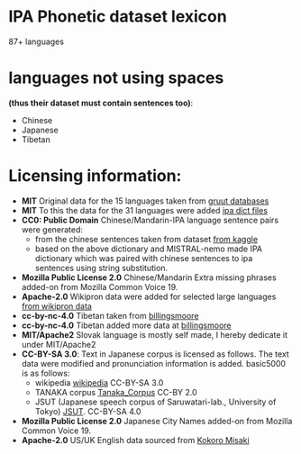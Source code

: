 # IPA Phonetic dataset lexicon

87+ languages

# languages not using spaces

**(thus their dataset must contain sentences too)**:

* Chinese
* Japanese
* Tibetan

# Licensing information:

* **MIT** Original data for the 15 languages taken from [gruut databases](https://github.com/rhasspy/gruut)
* **MIT** To this the data for the 31 languages were added [ipa dict files](https://github.com/open-dict-data/ipa-dict/)
* **CC0: Public Domain** Chinese/Mandarin-IPA language sentence pairs were generated:
  - from the chinese sentences taken from dataset [from kaggle](https://www.kaggle.com/datasets/concyclics/machine-translation-chinese-and-english)
  - based on the above dictionary and MISTRAL-nemo made IPA dictionary which was paired with chinese sentences to ipa sentences using string substitution.
* **Mozilla Public License 2.0** Chinese/Mandarin Extra missing phrases added-on from Mozilla Common Voice 19.
* **Apache-2.0** Wikipron data were added for selected large languages [from wikipron data](https://github.com/CUNY-CL/wikipron/tree/master/data/scrape/tsv)
* **cc-by-nc-4.0** Tibetan taken from [billingsmoore](https://huggingface.co/datasets/billingsmoore/tibetan-phonetic-transliteration-dataset)
* **cc-by-nc-4.0** Tibetan added more data at [billingsmoore](https://huggingface.co/datasets/billingsmoore/tibetan-to-english-translation-dataset)
* **MIT/Apache2** Slovak language is mostly self made, I hereby dedicate it under MIT/Apache2
* **CC-BY-SA 3.0**: Text in Japanese corpus is licensed as follows. The text data were modified and pronunciation information is added. basic5000 is as follows:
  - wikipedia [wikipedia](https://ja.wikipedia.org/) CC-BY-SA 3.0
  - TANAKA corpus [Tanaka_Corpus](http://www.edrdg.org/wiki/index.php/Tanaka_Corpus) CC-BY 2.0
  - JSUT (Japanese speech corpus of Saruwatari-lab., University of Tokyo) [JSUT](https://sites.google.com/site/shinnosuketakamichi/publication/jsut). CC-BY-SA 4.0
* **Mozilla Public License 2.0** Japanese City Names added-on from Mozilla Common Voice 19.
* **Apache-2.0** US/UK English data sourced from [Kokoro Misaki](https://github.com/hexgrad/misaki)
